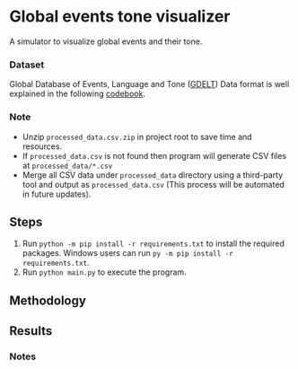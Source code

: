 # Global events tone visualizer
A simulator to visualize global events and their tone.

### Dataset
Global Database of Events, Language and Tone (<a href="https://www.gdeltproject.org/data.html#rawdatafiles">GDELT</a>)
Data format is well explained in the following <a href="http://data.gdeltproject.org/documentation/GDELT-Event_Codebook-V2.0.pdf">codebook</a>.

### Note
- Unzip `processed_data.csv.zip` in project root to save time and resources.
- If `processed_data.csv` is not found then program will generate CSV files at `processed_data/*.csv`
- Merge all CSV data under `processed_data` directory using a third-party tool and output as `processed_data.csv` (This process will be automated in future updates).

## Steps
1. Run `python -m pip install -r requirements.txt` to install the required packages. Windows users can run `py -m pip install -r requirements.txt`.
2. Run `python main.py` to execute the program.

## Methodology


## Results

### Notes
